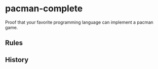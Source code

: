 pacman-complete
===============

Proof that your favorite programming language can implement a pacman game.


Rules
-----



History
-------


